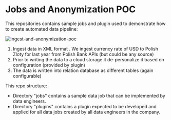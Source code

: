 # Jobs and Anonymization POC

This repositories contains sample jobs and plugin used to demonstrate how to create automated data pipeline: 

![ingest-and-anonymization-poc](https://user-images.githubusercontent.com/2536458/175011607-b8cfb78a-baa6-4412-acbd-4670585b9902.png)

1. Ingest data in XML format . We ingest currency rate of USD to Polish Zloty for last year from Polish Bank APIs (but could be any source)
2. Prior to writing the data to a cloud storage it de-personalize it based on configuration (provided by plugin)
3. The data is written into relation database as different tables (again configurable) 

This repo structure: 
- Directory "jobs" contains a sample data job that can be implemented by data engineers. 
- Directory "plugins" contains a plugin expected to be developed and applied for all data jobs created by all data engineers in the company.

